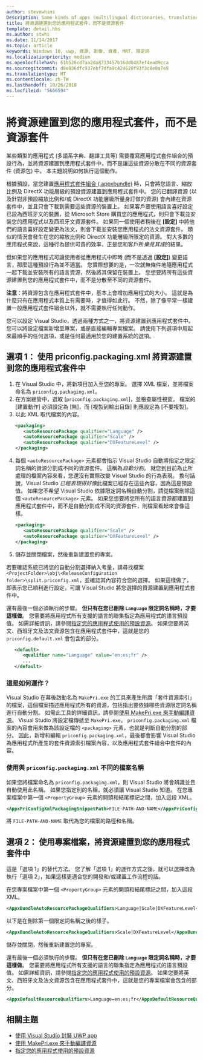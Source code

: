 ```yaml
---
author: stevewhims
Description: Some kinds of apps (multilingual dictionaries, translation tools, etc.) need to override the default behavior of an app bundle, and build resources into the app package instead of having them in separate resource packages. This topic explains how to do that.
title: 將資源建置到您的應用程式套件，而不是資源套件
template: detail.hbs
ms.author: stwhi
ms.date: 11/14/2017
ms.topic: article
keywords: Windows 10, uwp, 資源, 影像, 資產, MRT, 限定詞
ms.localizationpriority: medium
ms.openlocfilehash: 61b526cd7aa2da8733457b16dd0487ef4ead9cca
ms.sourcegitcommit: d0e836dfc937ebf7dfa9c424620f93f3c8e0a7e8
ms.translationtype: MT
ms.contentlocale: zh-TW
ms.lasthandoff: 10/26/2018
ms.locfileid: "5666594"
---
```

# <a name="build-resources-into-your-app-package-instead-of-into-a-resource-pack"></a>將資源建置到您的應用程式套件，而不是資源套件

某些類型的應用程式 (多語系字典、翻譯工具等) 需要覆寫應用程式套件組合的預設行為，並將資源建置到應用程式套件中，而不是讓這些資源分散在不同的資源套件 (資源包) 中。 本主題說明如何執行這個動作。

根據預設，當您建置[應用程式套件組合 (.appxbundle)](../packaging/packaging-uwp-apps.md) 時，只會將您語言、縮放比例及 DirectX 功能層級的預設資源建置到應用程式套件中。 您的已翻譯資源 (以及針對非預設縮放比例和/或 DirectX 功能層級所量身訂做的資源) 會內建在資源套件中，並且只會下載到需要這些資源的裝置上。 如果客戶要使用語言喜好設定已設為西班牙文的裝置，從 Microsoft Store 購買您的應用程式，則只會下載並安裝您的應用程式以及西班牙文資源套件。 如果同一個使用者稍後在 **\[設定\]** 中將他們的語言喜好設定變更為法文，則會下載並安裝您應用程式的法文資源套件。 類似的情況會發生在您的縮放比例和 DirectX 功能層級所限定的資源。 對大多數的應用程式來說，這種行為提供可貴的效率，正是您和客戶所*樂見其成*的結果。

但如果您的應用程式可讓使用者從應用程式中即時 (而不是透過 **\[設定\]**) 變更語言，那麼這種預設行為並不適當。 您實際想要的是，一次就無條件地隨應用程式一起下載並安裝所有的語言資源，然後將其保留在裝置上。 您想要將所有這些資源建置到您的應用程式套件中，而不是分散至不同的資源套件。

**注意**：將資源包含在應用程式套件中，基本上會增加應用程式的大小。 這就是為什麼只有在應用程式本質上有需要時，才值得如此行。 不然，除了像平常一樣建置一般應用程式套件組合以外，就不需要執行任何動作。

您可以設定 Visual Studio，透過兩種方式之一，將資源建置到應用程式套件中。 您可以將設定檔案新增至專案，或是直接編輯專案檔案。 請使用下列選項中用起來最順手的任何選項，或是任何最適用於您的建置系統的選項。

## <a name="option-1-use-priconfigpackagingxml-to-build-resources-into-your-app-package"></a>選項 1： 使用 priconfig.packaging.xml 將資源建置到您的應用程式套件中

1. 在 Visual Studio 中，將新項目加入至您的專案。 選擇 XML 檔案，並將檔案命名為 `priconfig.packaging.xml`。
2. 在方案總管中，選取 [`priconfig.packaging.xml`]，並檢查屬性視窗。 檔案的 [建置動作] 必須設定為 [無]，而 [複製到輸出目錄] 則應設定為 [不要複製]。
3. 以此 XML 取代檔案的內容。
   ```xml
   <packaging>
      <autoResourcePackage qualifier="Language" />
      <autoResourcePackage qualifier="Scale" />
      <autoResourcePackage qualifier="DXFeatureLevel" />
   </packaging>
   ```
4. 每個 `<autoResourcePackage>` 元素都會指示 Visual Studio 自動將指定之限定詞名稱的資源分割成不同的資源套件。 這稱為*自動分割*。 就您到目前為止所處理的檔案內容來看，您還沒有實際改變 Visual Studio 的行為表現。 換句話說，Visual Studio *已經表現得好像*此檔案已經存在這些內容，因為這是預設值。 如果您不希望 Visual Studio 依據限定詞名稱自動分割，請從檔案刪除這個 `<autoResourcePackage>` 元素。 如果您想要將您所有的語言資源都建置到應用程式套件中，而不是自動分割成不同的資源套件，則檔案看起來會像這樣。
   ```xml
   <packaging>
      <autoResourcePackage qualifier="Scale" />
      <autoResourcePackage qualifier="DXFeatureLevel" />
   </packaging>
   ```
5. 儲存並關閉檔案，然後重新建置您的專案。

若要確認系統已將您的自動分割選擇納入考量，請尋找檔案 `<ProjectFolder>\obj\<ReleaseConfiguration folder>\split.priconfig.xml`，並確認其內容符合您的選擇。 如果這樣做了，即表示您已順利進行設定，可讓 Visual Studio 將您選擇的資源建置到應用程式套件中。

還有最後一個必須執行的步驟。 **但只有在您已刪除 `Language` 限定詞名稱時，才要這樣做**。 您需要將應用程式所有支援的語言的聯集指定為應用程式的語言預設值。 如需詳細資訊，請參閱[指定您的應用程式使用的預設資源](specify-default-resources-installed.md)。 如果您要將英文、西班牙文及法文資源包含在應用程式套件中，這就是您的 `priconfig.default.xml` 會包含的部分。

```xml
   <default>
      <qualifier name="Language" value="en;es;fr" />
      ...
   </default>
```

### <a name="how-does-this-work"></a>這是如何運作？

Visual Studio 在幕後啟動名為 `MakePri.exe` 的工具來產生所謂「套件資源索引」的檔案，這個檔案描述應用程式所有的資源，包括指出要依據哪些資源限定詞名稱進行自動分割。 如需此工具的詳細資訊，請參閱[使用 MakePri.exe 來手動編譯資源](compile-resources-manually-with-makepri.md)。 Visual Studio 將設定檔傳遞至 `MakePri.exe`。 `priconfig.packaging.xml` 檔案的內容會用來做為該設定檔的 `<packaging>` 元素，也就是判斷自動分割的部分。 因此，新增和編輯 `priconfig.packaging.xml`，最後都會影響 Visual Studio 為應用程式所產生的套件資源索引檔案內容，以及應用程式套件組合中套件的內容。

### <a name="using-a-different-file-name-than-priconfigpackagingxml"></a>使用與 `priconfig.packaging.xml` 不同的檔案名稱

如果您將檔案命名為 `priconfig.packaging.xml`，則 Visual Studio 將會辨識並且自動使用此名稱。 如果您指定別的名稱，就必須讓 Visual Studio 知道。 在您專案檔案中第一個 `<PropertyGroup>` 元素的開頭和結尾標記之間，加入這段 XML。

```xml
<AppxPriConfigXmlPackagingSnippetPath>FILE-PATH-AND-NAME</AppxPriConfigXmlPackagingSnippetPath>
```

將 `FILE-PATH-AND-NAME` 取代為您的檔案的路徑和名稱。

## <a name="option-2-use-your-project-file-to-build-resources-into-your-app-package"></a>選項 2： 使用專案檔案，將資源建置到您的應用程式套件中

這是「選項 1」的替代方法。 您了解「選項 1」的運作方式之後，就可以選擇改為執行「選項 2」，如果這樣更適合您的開發和/或建置工作流程的話。

在您專案檔案中第一個 `<PropertyGroup>` 元素的開頭和結尾標記之間，加入這段 XML。

```xml
<AppxBundleAutoResourcePackageQualifiers>Language|Scale|DXFeatureLevel</AppxBundleAutoResourcePackageQualifiers>
```

以下是在刪除第一個限定詞名稱之後的樣子。

```xml
<AppxBundleAutoResourcePackageQualifiers>Scale|DXFeatureLevel</AppxBundleAutoResourcePackageQualifiers>
```

儲存並關閉，然後重新建置您的專案。

還有最後一個必須執行的步驟。 **但只有在您已刪除 `Language` 限定詞名稱時，才要這樣做**。 您需要將應用程式所有支援的語言的聯集指定為應用程式的語言預設值。 如需詳細資訊，請參閱[指定您的應用程式使用的預設資源](specify-default-resources-installed.md)。 如果您要將英文、西班牙文及法文資源包含在應用程式套件中，這就是您的專案檔案會包含的部分。

```xml
<AppxDefaultResourceQualifiers>Language=en;es;fr</AppxDefaultResourceQualifiers>
```

## <a name="related-topics"></a>相關主題

* [使用 Visual Studio 封裝 UWP app](../packaging/packaging-uwp-apps.md)
* [使用 MakePri.exe 來手動編譯資源](compile-resources-manually-with-makepri.md)
* [指定您的應用程式使用的預設資源](specify-default-resources-installed.md)